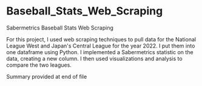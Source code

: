# Baseball_Stats_Web_Scraping
Sabermetrics Baseball Stats Web Scraping

For this project, I used web scraping techniques to pull data for the National League West and Japan's Central League for the year 2022. I put them into one dataframe using Python. I implemented a Sabermetrics statistic on the data, creating a new column. I then used visualizations and analysis to compare the two leagues. 

Summary provided at end of file
